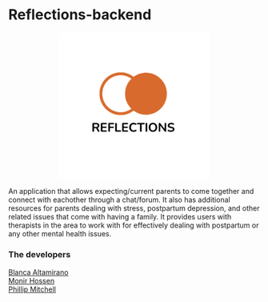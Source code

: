 # Reflections-backend

<p align="center">
<img src="./reflections-logo/Reflections-logo.png" alt="reflections logo" style="width:300px;"/>
</p>

An application that allows expecting/current parents to come together and connect with eachother through a chat/forum. It also has additional resources for parents dealing with stress, postpartum depression, and other related issues that come with having a family. It provides users with therapists in the area to work with for effectively dealing with postpartum or any other mental health issues.



### The developers
[Blanca Altamirano](https://github.com/winterbelle)
<br>
[Monir Hossen](https://github.com/monir9h)
<br>
[Phillip Mitchell](https://github.com/p-mitchell1007)